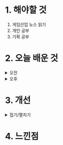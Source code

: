 
# 1. 해야할 것

1. 게임산업 뉴스 읽기 
2. 개인 공부  
3. 기획 공부



# 2. 오늘 배운 것

<details>
<summary>오전</summary>

## 오늘의 뉴스

■ 한국어판도 나올까? '페이트/엑스트라 레코드' 2025년 출시 예고
타입문과 반다이남코 엔터테인먼트는 4일, 페이트/엑스트라의 리메이크 버전인 '페이트/엑스트라 레코드;를 2025년 출시 예정이라고 밝혔습니다. 페이트/엑스트라는 페이트 시리즈 중 최초로 비주얼 노벨이 아닌 RPG로 개발된 작품으로, 지난 2010년 7월 PSP로 출시됐습니다. 이를 리메이크한 '페이트/엑스트라 레코드'는 언리얼 엔진을 활용해 일신한 그래픽을 선보입니다. 

■ 에이수스, 크리에이터 및 아웃도어 겨냥한 ‘ProArt P16 및 PX13’ 출시
글로벌 컨슈머 노트북 및 게이밍 노트북 시장 리딩 브랜드인 에이수스(ASUS)가 아웃도어 크리에이터를 위한 강력한 AI 성능의 '프로아트(ProArt) P16 및 PX13'를 선보였습니다. 금일 출시된 프로아트 P16과 프로아트 PX13은 서핑, 하이킹 등 자연에서 활동적인 액티비티를 즐기는 크리에이터를 위한 차세대 AI 노트북입니다.

■ X-PLANET, ‘후뢰시맨’ 잇는 후속 NFT 프로젝트 선정 투표 진행
컴투스홀딩스(대표 정철호)의 자회사 컴투스플랫폼(대표 최석원)은 NFT 마켓플레이스 X-PLANET에서 차기 프로젝트 선정 투표를 진행한다고 5일 밝혔습니다. X-PLANET은 작년 10월부터 '후뢰시맨'을 NFT로 부활시키는 '후뢰시맨 추억 소환 프로젝트'를 진행한 바 있습니다.

■ 33년 역사 게임 인포머 폐간, '서구 게임 매체의 위기' 
북미 비디오 게임 전문 잡지 게임 인포머(Game Informer)가 현지 시각으로 2일 공식 폐간을 알렸습니다. 근래 이어지는 게임 전문 매체의 합병, 폐쇄에 오래도록 이어진 게임 인포머의 폐간까지 이어지며 서구권 비디오 게임 저널리즘의 위험까지 언급되고 있습니다.

■ 페스나에 이어 '페이트/할로우 아타락시아'도 리마스터 확정
페이트/스테이 나이트 리마스터 8일 출시 확정에 이어 페이트/할로우 아타락시아의 리마스터도 확정됐습니다. '페이트/할로우 아타락시아'는 페이트/스테이 나이트 이후 반 년 뒤의 이야기를 다룬 팬디스크이자 후속편으로, 원래대로면 종결되었을 성배전쟁이 계속 이어지는 사태를 해결하는 과정을 그려낸 비주얼 노벨 게임입니다. 

■ 파이널판타지14 모바일 나온다! 中 외자판호 발급 
중국 국가신문출판국(nppa)은 2일, 신규 외자판호 15개를 발표했습니다. 특이사항으로는 외자 판호 리스트 마지막에 '파이널판타지14: 수정세계(最终幻想14：水晶世界)'라는 작품이 등재됐다는 점입니다. 지난 7월 몇몇 외신을 통해 스퀘어에닉스가 텐센트와 함께 파이널판타지14의 모바일 버전을 개발 중이라는 루머가 나왔던 만큼, 실제로 '파이널판타지14 모바일'일 가능성에 무게가 실립니다. 

■ 디랩스 '럼블 레이싱 스타' 아비트럼 게임부문 1위 달성
웹3 게임 개발사 디랩스 게임즈(대표 권준모)는 자사의 웹3 게임 럼블 레이싱 스타가 댑레이더(DappRadar)기준 아비트럼 게임 카테고리 1위를 달성 했다고 밝혔습니다. 탈중앙화 어플리케이션 분석 플랫폼 댑레이더에 따르면 럼블 레이싱 스타는 이더리움 레이어2 기반의 아비트럼(Arbitrum) 게임 카테고리에서 1위를 달성했습니다.

■ 반다이이남코, 펀엑스포2024에 신작 3종으로 참가
반다이남코 엔터테인먼트 코리아(지사장 장태근)는 오는 8월 8일(목)부터 8월 11일(일)까지 코엑스 전시장 D홀(3층)에서 열리는 '반다이남코코리아 FUN EXPO 2024'에 참가한다고 밝혔습니다. 또한, '건담 브레이커 4', '드래곤볼 스파킹! 제로', '소드 아트 온라인 프랙처드 데이드림'과 같은 발매 예정 게임을 비롯해, '철권' 시리즈의 최신작 '철권 8', 두근두근 나들이 어드벤처 '스파이 패밀리 오퍼레이션 다이어리', Nintendo Switch 버전으로 출시된 '원피스 오디세이 디럭스 에디션'을 플레이해 볼 수 있습니다.

■ '건담 브레이커4', 10일 2차 공개 네트워크 테스트 실시
반다이남코 엔터테인먼트 코리아(지사장 장태근)는 가정용 건담 게임 최신작인 '건담 브레이커 4'(한국어판)의 2차 공개 네트워크 테스트를 실시한다고 발표했습니다. 8월 10일(토), 8월 11일(일) 이틀에 걸쳐 진행되는 이번 테스트는 Nintendo Switch, PlayStation5, PlayStation4에서 플레이할 수 있습니다.

■ 중세 오픈월드 서바이벌 '미디블 다이너스티' PS판 출시
에이치투 인터렉티브(이하 H2 INTERACTIVE, 대표 허준하)는 '렌더 큐브(Render Cube)'가 개발한 중세 시대 배경 오픈 월드 서바이벌 게임 '미디블 다이너스티 (Medieval Dynasty)'의 PS4 및 PS5 한국어판을 8월 2일 플레이스테이션 스토어를 통해 정식 출시하였으며, 출시를 기념하여 오는 8월 15일까지 PS Plus이용자를 대상으로 하는 할인 프로모션도 함께 진행한다고 밝혔습니다. 플레이어는 중세 의 혹독한 계절에서 살아남고자 모든 수단을 취해야만 합니다.

■ 컴투스, 3일부터 서머너즈 워 글로벌 대회 'SWC2024' 개막
컴투스(대표 남재관)가 오는 8월 3일(한국 시각 기준) '서머너즈 워 월드 아레나 챔피언십2024(이하 SWC2024)' 첫 지역 예선을 시작하고 본격적인 대회 개막에 나섭니다. 대회는 지역 예선을 통해 아시아퍼시픽컵, 아메리카컵, 유럽컵 진출자를 선발한 후, 각 지역컵 등을 거쳐 오는 11월 일본 도쿄 월드 파이널에서 '서머너즈 워' 최강자를 가립니다.
</details>


<details>
<summary>오후</summary>


</details>




# 3. 개선


<details>
<summary>접기/펼치기</summary>


</details>



# 4. 느낀점


